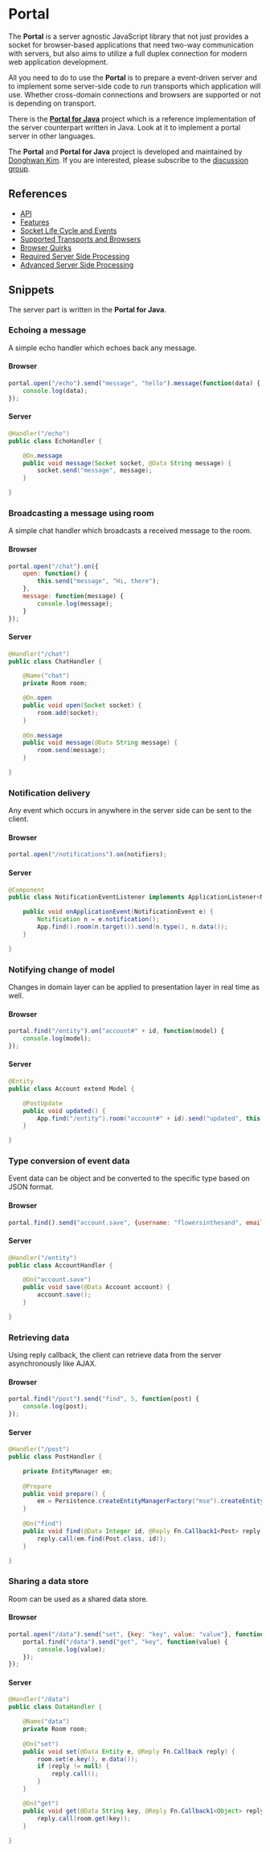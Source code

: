 # Portal
The **Portal** is a server agnostic JavaScript library that not just provides a socket for browser-based applications that need two-way communication with servers, but also aims to utilize a full duplex connection for modern web application development.

All you need to do to use the **Portal** is to prepare a event-driven server and to implement some server-side code to run transports which application will use. Whether cross-domain connections and browsers are supported or not is depending on transport. 

There is the [**Portal for Java**](https://github.com/flowersinthesand/portal-java) project which is a reference implementation of the server counterpart written in Java. Look at it to implement a portal server in other languages.

The **Portal** and **Portal for Java** project is developed and maintained by [Donghwan Kim](http://twitter.com/flowersits). If you are interested, please subscribe to the [discussion group](https://groups.google.com/d/forum/portal_project).

## References
* [API](https://github.com/flowersinthesand/portal/wiki/API)
* [Features](https://github.com/flowersinthesand/portal/wiki/Features)
* [Socket Life Cycle and Events](https://github.com/flowersinthesand/portal/wiki/Socket-Life-Cycle-and-Events)
* [Supported Transports and Browsers](https://github.com/flowersinthesand/portal/wiki/Supported-Transports-and-Browsers)
* [Browser Quirks](https://github.com/flowersinthesand/portal/wiki/Browser-Quirks)
* [Required Server Side Processing](https://github.com/flowersinthesand/portal/wiki/Server-Side-Processing)
* [Advanced Server Side Processing](https://github.com/flowersinthesand/portal/wiki/Advanced-Server-Side-Processing)

## Snippets
The server part is written in the **Portal for Java**.

### Echoing a message
A simple echo handler which echoes back any message.

#### Browser
```js
portal.open("/echo").send("message", "hello").message(function(data) {
    console.log(data);
});
```

#### Server
```java
@Handler("/echo")
public class EchoHandler {

    @On.message
    public void message(Socket socket, @Data String message) {
        socket.send("message", message);
    }

}
```

### Broadcasting a message using room
A simple chat handler which broadcasts a received message to the room.

#### Browser
```js
portal.open("/chat").on({
    open: function() {
        this.send("message", "Hi, there");
    },
    message: function(message) {
        console.log(message);
    }
});
```

#### Server
```java
@Handler("/chat")
public class ChatHandler {

    @Name("chat")
    private Room room;

    @On.open
    public void open(Socket socket) {
        room.add(socket);
    }
    
    @On.message
    public void message(@Data String message) {
        room.send(message);
    }

}
```

### Notification delivery
Any event which occurs in anywhere in the server side can be sent to the client.

#### Browser
```js
portal.open("/notifications").on(notifiers);
```

#### Server
```java
@Component
public class NotificationEventListener implements ApplicationListener<NotificationEvent> {

    public void onApplicationEvent(NotificationEvent e) {
        Notification n = e.notification();
        App.find().room(n.target()).send(n.type(), n.data());
    }

}
```

### Notifying change of model
Changes in domain layer can be applied to presentation layer in real time as well.

#### Browser
```js
portal.find("/entity").on("account#" + id, function(model) {
    console.log(model);
});
```

#### Server
```java
@Entity
public class Account extend Model {

    @PostUpdate
    public void updated() {
        App.find("/entity").room("account#" + id).send("updated", this);
    }

}
```

### Type conversion of event data
Event data can be object and be converted to the specific type based on JSON format.

#### Browser
```js
portal.find().send("account.save", {username: "flowersinthesand", email: "flowersinthesand@gmail.com"});
```

#### Server
```java
@Handler("/entity")
public class AccountHandler {

    @On("account.save")
    public void save(@Data Account account) {
        account.save();
    }

}
```

### Retrieving data
Using reply callback, the client can retrieve data from the server asynchronously like AJAX.

#### Browser
```js
portal.find("/post").send("find", 5, function(post) {
    console.log(post);
});
```

#### Server
```java
@Handler("/post")
public class PostHandler {

    private EntityManager em;
    
    @Prepare
    public void prepare() {
        em = Persistence.createEntityManagerFactory("mse").createEntityManager();
    }
    
    @On("find")
    public void find(@Data Integer id, @Reply Fn.Callback1<Post> reply) {
        reply.call(em.find(Post.class, id));
    }

}
```

### Sharing a data store
Room can be used as a shared data store.

#### Browser
```js
portal.open("/data").send("set", {key: "key", value: "value"}, function() {
    portal.find("/data").send("get", "key", function(value) {
        console.log(value);
    });
});

```

#### Server
```java
@Handler("/data")
public class DataHandler {

    @Name("data")
    private Room room;
    
    @On("set")
    public void set(@Data Entity e, @Reply Fn.Callback reply) {
        room.set(e.key(), e.data());
        if (reply != null) {
            reply.call();
        }
    }

    @On("get")
    public void get(@Data String key, @Reply Fn.Callback1<Object> reply) {
        reply.call(room.get(key));
    }
    
}
```
